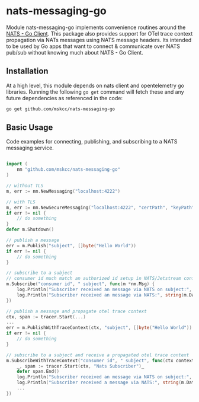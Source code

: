 # nats-messaging-go

Module nats-messaging-go implements convenience routines around the [NATS - Go Client](https://github.com/nats-io/nats.go). This package also provides support for OTel trace context propagation via NATs messages using NATS message headers.  Its intended to be used by Go apps that want to connect & communicate over NATS pub/sub without knowing much about NATS - Go Client.

## Installation

At a high level, this module depends on nats client and opentelemetry go libraries.  Running the following `go get` command will fetch these and any future dependencies as referenced in the code:

```bash
go get github.com/mskcc/nats-messaging-go
```

## Basic Usage

Code examples for connecting, publishing, and subscribing to a NATS messaging service.

```go

import (
	nm "github.com/mskcc/nats-messaging-go"
)

// without TLS
m, err := nm.NewMessaging("localhost:4222")

// with TLS
m, err := nm.NewSecureMessaging("localhost:4222", "certPath", "keyPath", "userId", "pw")
if err != nil {
	// do something
}
defer m.Shutdown()

// publish a message
err = m.Publish("subject", []byte("Hello World"))
if err != nil {
	// do something	
}

// subscribe to a subject
// consumer id much match an authorized id setup in NATS/Jetstream configuration 
m.Subscribe("consumer id", " subject", func(m *nm.Msg) {
	log.Println("Subscriber received an message via NATS on subject:", m.Subject))
	log.Println("Subscriber received an message via NATS:", string(m.Data))
})

// publish a message and propagate otel trace context
ctx, span := tracer.Start(...)
...
err = m.PublishWithTraceContext(ctx, "subject", []byte("Hello World"))
if err != nil {
    // do something
}

// subscribe to a subject and receive a propagated otel trace context
m.SubscribeWithTraceContext("consumer id", " subject", func(ctx context.Context, m *nm.Msg) {
    _, span := tracer.Start(ctx, "Nats Subscriber")_
    defer span.End()
	log.Println("Subscriber received an message via NATS on subject:", m.Subject))
	log.Println("Subscriber received a message via NATS:", string(m.Data))
    ...
})
```
